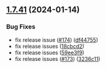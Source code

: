 ## [1.7.41](https://github.com/ExpediaGroup/spec-transformer/compare/v1.7.40...v1.7.41) (2024-01-14)


### Bug Fixes

* fix release issue ([#174](https://github.com/ExpediaGroup/spec-transformer/issues/174)) ([df44755](https://github.com/ExpediaGroup/spec-transformer/commit/df44755457f6e68aa8de68becef8215ac6c4e9a1))
* fix release issues ([18cbcd2](https://github.com/ExpediaGroup/spec-transformer/commit/18cbcd2892c1733aa93a8bb8ee1edf9a24a0df67))
* fix release issues ([59ee3f9](https://github.com/ExpediaGroup/spec-transformer/commit/59ee3f90e32f402fc8c69faaa165088a90cae981))
* fix release issues ([#173](https://github.com/ExpediaGroup/spec-transformer/issues/173)) ([3236c11](https://github.com/ExpediaGroup/spec-transformer/commit/3236c118f054cf0798b03752307df0195d6eafdf))

